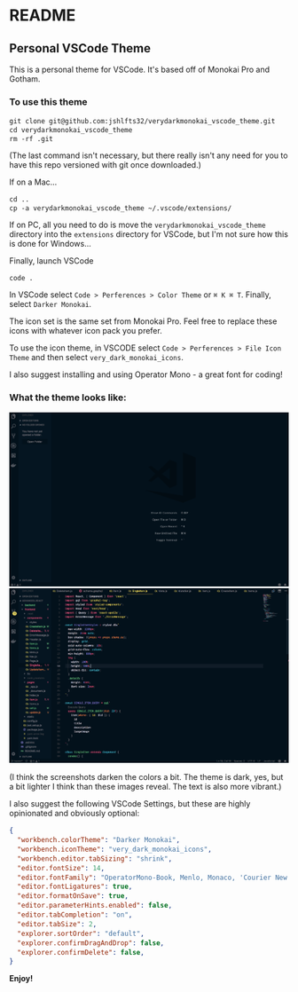 # README

## Personal VSCode Theme

This is a personal theme for VSCode. It's based off of Monokai Pro and Gotham.

### To use this theme

```
git clone git@github.com:jshlfts32/verydarkmonokai_vscode_theme.git
cd verydarkmonokai_vscode_theme
rm -rf .git
```

(The last command isn't necessary, but there really isn't any need for you to have this repo versioned with git once downloaded.)

If on a Mac...

```
cd ..
cp -a verydarkmonokai_vscode_theme ~/.vscode/extensions/
```

If on PC, all you need to do is move the `verydarkmonokai_vscode_theme` directory into the `extensions` directory for VSCode, but I'm not sure how this is done for Windows...

Finally, launch VSCode

```
code .
```

In VSCode select `Code > Perferences > Color Theme` or `⌘ K ⌘ T`. Finally, select `Darker Monokai`.

The icon set is the same set from Monokai Pro. Feel free to replace these icons with whatever icon pack you prefer.

To use the icon theme, in VSCODE select `Code > Perferences > File Icon Theme` and then select `very_dark_monokai_icons`.

I also suggest installing and using Operator Mono - a great font for coding!

### What the theme looks like:

![No open files](/images/no-open-files.png?raw=true)
![With file open](/images/with-open-file.png?raw=true)

(I think the screenshots darken the colors a bit. The theme is dark, yes, but a bit lighter I think than these images reveal. The text is also more vibrant.)

I also suggest the following VSCode Settings, but these are highly opinionated and obviously optional:

```json
{
  "workbench.colorTheme": "Darker Monokai",
  "workbench.iconTheme": "very_dark_monokai_icons",
  "workbench.editor.tabSizing": "shrink",
  "editor.fontSize": 14,
  "editor.fontFamily": "OperatorMono-Book, Menlo, Monaco, 'Courier New', monospace",
  "editor.fontLigatures": true,
  "editor.formatOnSave": true,
  "editor.parameterHints.enabled": false,
  "editor.tabCompletion": "on",
  "editor.tabSize": 2,
  "explorer.sortOrder": "default",
  "explorer.confirmDragAndDrop": false,
  "explorer.confirmDelete": false,
}
```

**Enjoy!**
